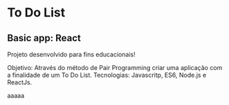 # To Do List 

## Basic app: React

 Projeto desenvolvido para fins educacionais!

Objetivo: Através do método de Pair Programming criar uma aplicação com a finalidade de um To Do List. Tecnologias: Javascritp, ES6, Node.js e ReactJs.

aaaaa
